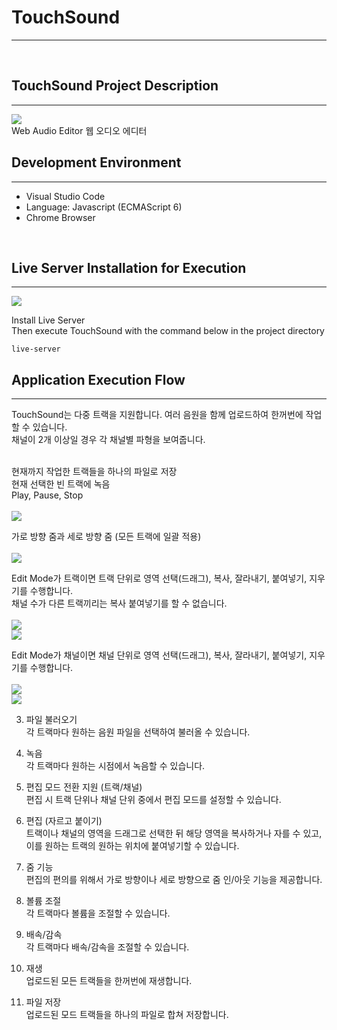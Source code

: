 # TouchSound
--------------------
<br/>

## TouchSound Project Description
-------------

<img src="https://user-images.githubusercontent.com/46099642/114053045-8b6da800-98c9-11eb-8ba9-eccd36f3ac38.JPG">
<br/>
Web Audio Editor 웹 오디오 에디터

## Development Environment
---------------------

- Visual Studio Code
- Language: Javascript (ECMAScript 6)
- Chrome Browser
<br/>

## Live Server Installation for Execution
---------------------

<img src="https://user-images.githubusercontent.com/46099642/114054249-a7257e00-98ca-11eb-800a-f4864e3613ff.JPG">
<br/>

Install Live Server
<br/>
Then execute TouchSound with the command below in the project directory

```
live-server
```

## Application Execution Flow
---------------------

TouchSound는 다중 트랙을 지원합니다. 여러 음원을 함께 업로드하여 한꺼번에 작업할 수 있습니다.
<br/>
채널이 2개 이상일 경우 각 채널별 파형을 보여줍니다.
<br/>
<br/>

현재까지 작업한 트랙들을 하나의 파일로 저장
<br/>
현재 선택한 빈 트랙에 녹음
<br/>
Play, Pause, Stop
<br/>
<br/>
<img src="https://user-images.githubusercontent.com/46099642/114125160-dc64b700-9930-11eb-8959-ac95303edf3c.JPG">
<br/>

가로 방향 줌과 세로 방향 줌 (모든 트랙에 일괄 적용)
<br/>
<br/>
<img src="https://user-images.githubusercontent.com/46099642/114125606-cb687580-9931-11eb-9e72-3554d501c60f.JPG">
<br/>

Edit Mode가 트랙이면 트랙 단위로 영역 선택(드래그), 복사, 잘라내기, 붙여넣기, 지우기를 수행합니다.
<br/>
채널 수가 다른 트랙끼리는 복사 붙여넣기를 할 수 없습니다.
<br/>
<br/>
<img src="https://user-images.githubusercontent.com/46099642/114125732-fce14100-9931-11eb-9d60-a78639ddd049.JPG">
<br/>
<img src="https://user-images.githubusercontent.com/46099642/114125734-fe126e00-9931-11eb-8840-7a1cbb3041f8.JPG">
   
Edit Mode가 채널이면 채널 단위로 영역 선택(드래그), 복사, 잘라내기, 붙여넣기, 지우기를 수행합니다.
<br/>
<br/>
<img src="https://user-images.githubusercontent.com/46099642/114125782-197d7900-9932-11eb-9b4e-36a13630292a.JPG">
<br/>
<img src="https://user-images.githubusercontent.com/46099642/114125783-1a160f80-9932-11eb-9ed7-af34bd041904.JPG">

3. 파일 불러오기   
각 트랙마다 원하는 음원 파일을 선택하여 불러올 수 있습니다.
   
4. 녹음   
각 트랙마다 원하는 시점에서 녹음할 수 있습니다.
   
5. 편집 모드 전환 지원 (트랙/채널)   
편집 시 트랙 단위나 채널 단위 중에서 편집 모드를 설정할 수 있습니다.
   
6. 편집 (자르고 붙이기)   
트랙이나 채널의 영역을 드래그로 선택한 뒤 해당 영역을 복사하거나 자를 수 있고,
이를 원하는 트랙의 원하는 위치에 붙여넣기할 수 있습니다.

7. 줌 기능   
편집의 편의를 위해서 가로 방향이나 세로 방향으로 줌 인/아웃 기능을 제공합니다.
   
8. 볼륨 조절   
각 트랙마다 볼륨을 조절할 수 있습니다.
   
9. 배속/감속   
각 트랙마다 배속/감속을 조절할 수 있습니다.
   
10. 재생   
업로드된 모든 트랙들을 한꺼번에 재생합니다.
   
11. 파일 저장   
업로드된 모드 트랙들을 하나의 파일로 합쳐 저장합니다.

